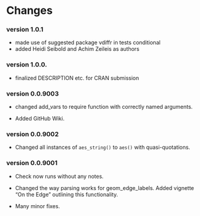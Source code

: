 Changes
================
### version 1.0.1

 - made use of suggested package vdiffr in tests conditional
 - added Heidi Seibold and Achim Zeileis as authors


### version 1.0.0.

  - finalized DESCRIPTION etc. for CRAN submission

### version 0.0.9003

  - changed add\_vars to require function with correctly named
    arguments.

  - Added GitHub Wiki.

### version 0.0.9002

  - Changed all instances of `aes_string()` to `aes()` with
    quasi-quotations.

### version 0.0.9001

  - Check now runs without any notes.

  - Changed the way parsing works for geom\_edge\_labels. Added vignette
    “On the Edge” outlining this functionality.

  - Many minor fixes.
